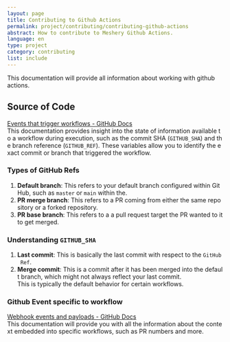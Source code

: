 ```yaml
---
layout: page
title: Contributing to Github Actions
permalink: project/contributing/contributing-github-actions
abstract: How to contribute to Meshery Github Actions.
language: en
type: project
category: contributing
list: include
---
```


This documentation will provide all information about working with github actions.

## Source of Code
[Events that trigger workflows - GitHub Docs](https://docs.github.com/en/actions/writing-workflows/choosing-when-your-workflow-runs/events-that-trigger-workflows#about-events-that-trigger-workflows)
This documentation provides insight into the state of information available to a workflow during execution, such as the commit SHA (`GITHUB_SHA`) and the branch reference (`GITHUB_REF`). These variables allow you to identify the exact commit or branch that triggered the workflow.

### Types of GitHub Refs
1. **Default branch**: This refers to your default branch configured within GitHub, such as `master` or `main` within the.
2. **PR merge branch**: This refers to a PR coming from either the same repository or a forked repository.
3. **PR base branch**: This refers to a a pull request target the PR wanted to it to get merged.

### Understanding `GITHUB_SHA`
1. **Last commit**: This is basically the last commit with respect to the `GitHub Ref`.
2. **Merge commit**: This is a commit after it has been merged into the default branch, which might not always reflect your last commit. This is typically the default behavior for certain workflows.

### Github Event specific to workflow
[Webhook events and payloads - GitHub Docs](https://docs.github.com/en/webhooks/webhook-events-and-payloads)
This documentation will provide you with all the information about the context embedded into specific workflows, such as PR numbers and more.

